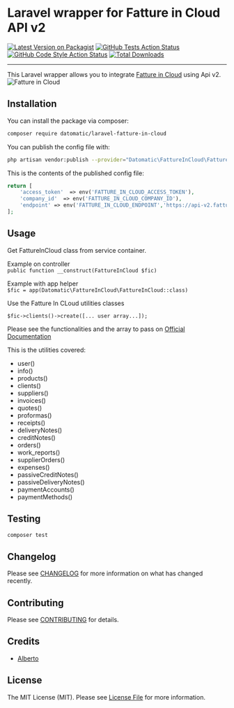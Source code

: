 # Laravel wrapper for Fatture in Cloud API v2

[![Latest Version on Packagist](https://img.shields.io/packagist/v/datomatic/laravel-fatture-in-cloud.svg?style=flat-square)](https://packagist.org/packages/datomatic/laravel-fatture-in-cloud)
[![GitHub Tests Action Status](https://img.shields.io/github/workflow/status/datomatic/laravel-fatture-in-cloud/run-tests?label=tests)](https://github.com/datomatic/laravel-fatture-in-cloud/actions?query=workflow%3Arun-tests+branch%3Amain)
[![GitHub Code Style Action Status](https://img.shields.io/github/workflow/status/datomatic/laravel-fatture-in-cloud/Check%20&%20fix%20styling?label=code%20style)](https://github.com/datomatic/laravel-fatture-in-cloud/actions?query=workflow%3A"Check+%26+fix+styling"+branch%3Amain)
[![Total Downloads](https://img.shields.io/packagist/dt/datomatic/laravel-fatture-in-cloud.svg?style=flat-square)](https://packagist.org/packages/datomatic/laravel-fatture-in-cloud)

---
This Laravel wrapper allows you to integrate [Fatture in Cloud](https://fattureincloud.it) using Api v2.
<img src="https://s3.eu-west-1.amazonaws.com/fattureincloud-landing/img/loghi/logo-fic-blu.png" alt="Fatture in Cloud"/>


## Installation

You can install the package via composer:

```bash
composer require datomatic/laravel-fatture-in-cloud
```

You can publish the config file with:
```bash
php artisan vendor:publish --provider="Datomatic\FattureInCloud\FattureInCloudServiceProvider" --tag="laravel-fatture-in-cloud-config"
```

This is the contents of the published config file:

```php
return [
    'access_token'  => env('FATTURE_IN_CLOUD_ACCESS_TOKEN'),
    'company_id'  => env('FATTURE_IN_CLOUD_COMPANY_ID'),
    'endpoint' => env('FATTURE_IN_CLOUD_ENDPOINT','https://api-v2.fattureincloud.it/'),
];
```

## Usage

Get FattureInCloud class from service container.

Example on controller  
`public function __construct(FattureInCloud $fic)`  

Example with app helper  
`$fic = app(Datomatic\FattureInCloud\FattureInCloud::class)`

Use the Fatture In CLoud utilities classes

`$fic->clients()->create([... user array...]);`

Please see the functionalities and the array to pass on [Official Documentation](https://fattureincloud.docs.stoplight.io)  

This is the utilities covered:
- user()
- info()
- products()
- clients()
- suppliers()
- invoices()
- quotes()
- proformas()
- receipts()
- deliveryNotes()
- creditNotes()
- orders()
- work_reports()
- supplierOrders()
- expenses()
- passiveCreditNotes()
- passiveDeliveryNotes()
- paymentAccounts()
- paymentMethods()

## Testing

```bash
composer test
```

## Changelog

Please see [CHANGELOG](CHANGELOG.md) for more information on what has changed recently.

## Contributing

Please see [CONTRIBUTING](.github/CONTRIBUTING.md) for details.

## Credits

- [Alberto](https://github.com/Tr1pp0)

## License

The MIT License (MIT). Please see [License File](LICENSE.md) for more information.
